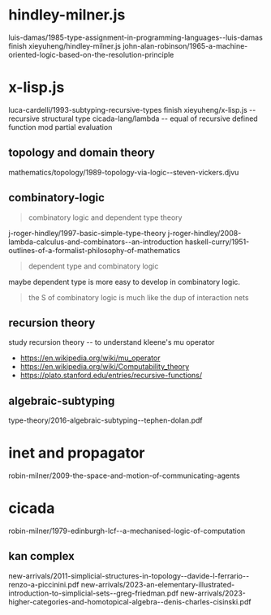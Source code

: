 # hindley-milner.js

luis-damas/1985-type-assignment-in-programming-languages--luis-damas
finish xieyuheng/hindley-milner.js
john-alan-robinson/1965-a-machine-oriented-logic-based-on-the-resolution-principle

# x-lisp.js

luca-cardelli/1993-subtyping-recursive-types
finish xieyuheng/x-lisp.js -- recursive structural type
cicada-lang/lambda -- equal of recursive defined function mod partial evaluation

## topology and domain theory

mathematics/topology/1989-topology-via-logic--steven-vickers.djvu

## combinatory-logic

> combinatory logic and dependent type theory

j-roger-hindley/1997-basic-simple-type-theory
j-roger-hindley/2008-lambda-calculus-and-combinators--an-introduction
haskell-curry/1951-outlines-of-a-formalist-philosophy-of-mathematics

> dependent type and combinatory logic

maybe dependent type is more easy to develop in combinatory logic.

> the S of combinatory logic is much like the dup of interaction nets

## recursion theory

study recursion theory -- to understand kleene's mu operator

- https://en.wikipedia.org/wiki/mu_operator
- https://en.wikipedia.org/wiki/Computability_theory
- https://plato.stanford.edu/entries/recursive-functions/

## algebraic-subtyping

type-theory/2016-algebraic-subtyping--tephen-dolan.pdf

# inet and propagator

robin-milner/2009-the-space-and-motion-of-communicating-agents

# cicada

robin-milner/1979-edinburgh-lcf--a-mechanised-logic-of-computation

## kan complex

new-arrivals/2011-simplicial-structures-in-topology--davide-l-ferrario--renzo-a-piccinini.pdf
new-arrivals/2023-an-elementary-illustrated-introduction-to-simplicial-sets--greg-friedman.pdf
new-arrivals/2023-higher-categories-and-homotopical-algebra--denis-charles-cisinski.pdf

